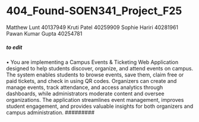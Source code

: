 # 404_Found-SOEN341_Project_F25

Matthew Lunt 40137949
Kruti Patel 40259909
Sophie Hariri 40281961
Pawan Kumar Gupta 40254781




##### to edit
•	You are implementing a Campus Events & Ticketing Web Application designed to help students discover, organize, and attend events on campus. The system enables students to browse events, save them, claim free or paid tickets, and check in using QR codes. Organizers can create and manage events, track attendance, and access analytics through dashboards, while administrators moderate content and oversee organizations. The application streamlines event management, improves student engagement, and provides valuable insights for both organizers and campus administration.
#########
